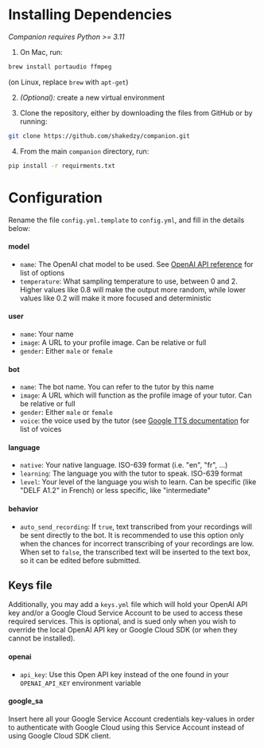 # Installing Dependencies

_Companion requires Python >= 3.11_

1. On Mac, run:
```bash
brew install portaudio ffmpeg
```
(on Linux, replace `brew` with `apt-get`)

2. _(Optional):_ create a new virtual environment

3. Clone the repository, either by downloading the files
from GitHub or by running:
```bash
git clone https://github.com/shakedzy/companion.git
```

4. From the main `companion` directory, run:
```bash
pip install -r requirments.txt
```


# Configuration
Rename the file `config.yml.template` to `config.yml`, and fill in the details below:

#### model
* `name`: The OpenAI chat model to be used. See [OpenAI API reference](https://platform.openai.com/docs/api-reference/chat) 
for list of options
* `temperature`: What sampling temperature to use, between 0 and 2. Higher values like 0.8 will make the output more random, 
while lower values like 0.2 will make it more focused and deterministic

#### user
* `name`: Your name
* `image`: A URL to your profile image. Can be relative or full
* `gender`: Either `male` or `female`

#### bot
* `name`: The bot name. You can refer to the tutor by this name
* `image`: A URL which will function as the profile image of your tutor. Can be relative or full
* `gender`: Either `male` or `female`
* `voice`: the voice used by the tutor (see [Google TTS documentation](https://cloud.google.com/text-to-speech/docs/voices) 
for list of voices

#### language
* `native`: Your native language. ISO-639 format (i.e. "en", "fr", ...)
* `learning`: The language you with the tutor to speak. ISO-639 format
* `level`: Your level of the language you wish to learn. Can be specific (like "DELF A1.2" in French) or less specific, 
like "intermediate"

#### behavior
* `auto_send_recording`: If `true`, text transcribed from your recordings will be sent directly to the bot. It is 
recommended to use this option only when the chances for incorrect transcribing of your recordings are low. 
When set to `false`, the transcribed text will be inserted to the text box, so it can be edited before submitted.

## Keys file
Additionally, you may add a `keys.yml` file which will hold your OpenAI API key and/or a Google Cloud Service Account
to be used to access these required services. This is optional, and is sued only when you wish to override the local
OpenAI API key or Google Cloud SDK (or when they cannot be installed).

#### openai
* `api_key`: Use this Open API key instead of the one found in your `OPENAI_API_KEY` environment variable

#### google_sa
Insert here all your Google Service Account credentials key-values in order to authenticate with Google Cloud
using this Service Account instead of using Google Cloud SDK client. 